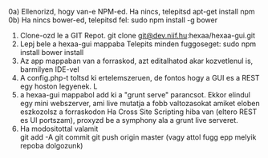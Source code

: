 0a) Ellenorizd, hogy van-e NPM-ed. Ha nincs, telepitsd
	apt-get install npm
0b) Ha nincs bower-ed, telepitsd fel:
	sudo npm install -g bower

1) Clone-ozd le a GIT Repot.
	git clone git@dev.niif.hu:hexaa/hexaa-gui.git
2) Lepj bele a hexaa-gui mappaba
	Telepits minden fuggoseget:
	sudo npm install
	bower install	
3) Az app mappaban van a forraskod, azt editalhatod akar kozvetlenul is, barmilyen IDE-vel
4) A config.php-t toltsd ki ertelemszeruen, de fontos hogy a GUI es a REST egy hoston legyenek. L
5) a hexaa-gui mappabol add ki a "grunt serve" parancsot. 
	Ekkor elindul egy mini webszerver, ami live mutatja a fobb valtozasokat amiket eloben eszkozolsz a forraskodon
	Ha Cross Site Scripting hiba van (eltero REST es UI portszam), proxyzd be a symphony ala a grunt live serveret.
6) Ha modositottal valamit	
	git add -A
	git commit
	git push origin master (vagy attol fugg epp melyik repoba dolgozunk)

